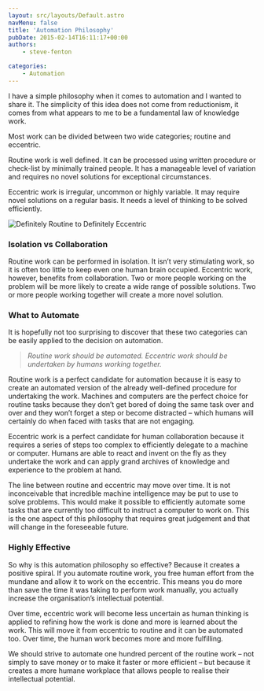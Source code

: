 ```yaml
---
layout: src/layouts/Default.astro
navMenu: false
title: 'Automation Philosophy'
pubDate: 2015-02-14T16:11:17+00:00
authors:
    - steve-fenton

categories:
    - Automation
---
```


I have a simple philosophy when it comes to automation and I wanted to share it. The simplicity of this idea does not come from reductionism, it comes from what appears to me to be a fundamental law of knowledge work.

Most work can be divided between two wide categories; routine and eccentric.

Routine work is well defined. It can be processed using written procedure or check-list by minimally trained people. It has a manageable level of variation and requires no novel solutions for exceptional circumstances.

Eccentric work is irregular, uncommon or highly variable. It may require novel solutions on a regular basis. It needs a level of thinking to be solved efficiently.

![Definitely Routine to Definitely Eccentric](/img/2015/07/Definitely-Routine-to-Definitely-Eccentric.png)

### Isolation vs Collaboration

Routine work can be performed in isolation. It isn’t very stimulating work, so it is often too little to keep even one human brain occupied. Eccentric work, however, benefits from collaboration. Two or more people working on the problem will be more likely to create a wide range of possible solutions. Two or more people working together will create a more novel solution.

### What to Automate

It is hopefully not too surprising to discover that these two categories can be easily applied to the decision on automation.

> *Routine work should be automated. Eccentric work should be undertaken by humans working together.*

Routine work is a perfect candidate for automation because it is easy to create an automated version of the already well-defined procedure for undertaking the work. Machines and computers are the perfect choice for routine tasks because they don’t get bored of doing the same task over and over and they won’t forget a step or become distracted – which humans will certainly do when faced with tasks that are not engaging.

Eccentric work is a perfect candidate for human collaboration because it requires a series of steps too complex to efficiently delegate to a machine or computer. Humans are able to react and invent on the fly as they undertake the work and can apply grand archives of knowledge and experience to the problem at hand.

The line between routine and eccentric may move over time. It is not inconceivable that incredible machine intelligence may be put to use to solve problems. This would make it possible to efficiently automate some tasks that are currently too difficult to instruct a computer to work on. This is the one aspect of this philosophy that requires great judgement and that will change in the foreseeable future.

### Highly Effective

So why is this automation philosophy so effective? Because it creates a positive spiral. If you automate routine work, you free human effort from the mundane and allow it to work on the eccentric. This means you do more than save the time it was taking to perform work manually, you actually increase the organisation’s intellectual potential.

Over time, eccentric work will become less uncertain as human thinking is applied to refining how the work is done and more is learned about the work. This will move it from eccentric to routine and it can be automated too. Over time, the human work becomes more and more fulfilling.

We should strive to automate one hundred percent of the routine work – not simply to save money or to make it faster or more efficient – but because it creates a more humane workplace that allows people to realise their intellectual potential.